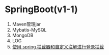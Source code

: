 # SpringBoot(v1-1)
1. Maven管理jar
2. Mybatis-MySQL
3. MongoDB
4. LOG
5. [使用 spring 拦截器和自定义注解进行登录拦截](http://blog.csdn.net/emily201314/article/details/78881192)
